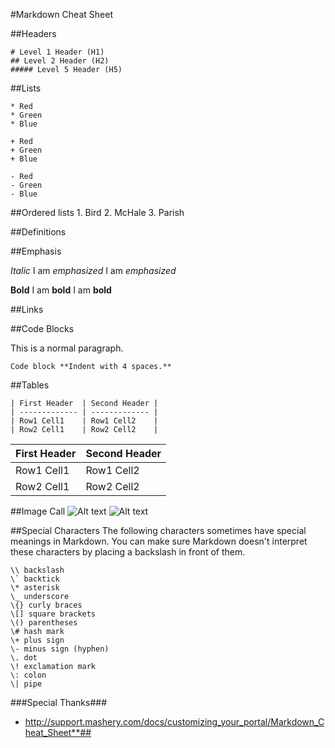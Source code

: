 #Markdown Cheat Sheet

##Headers

	# Level 1 Header (H1)
	## Level 2 Header (H2)
	##### Level 5 Header (H5)


##Lists

	* Red
	* Green
	* Blue

	+ Red
	+ Green
	+ Blue

	- Red
	- Green
	- Blue

##Ordered lists
	1. Bird
	2. McHale
	3. Parish



##Definitions





##Emphasis

*Italic*
I am *emphasized*
	I am *emphasized*

**Bold**
I am **bold**
	I am **bold**


##Links





##Code Blocks

This is a normal paragraph.

    Code block **Indent with 4 spaces.**


##Tables

	| First Header  | Second Header |
	| ------------- | ------------- |
	| Row1 Cell1    | Row1 Cell2    |
	| Row2 Cell1    | Row2 Cell2    |

| First Header  | Second Header |
| ------------- | ------------- |
| Row1 Cell1    | Row1 Cell2    |
| Row2 Cell1    | Row2 Cell2    |


##Image Call
	![Alt text](http://www.streamlinedstudio.com/img/logo/Streamlined_Logo-mini.png "Image call example")
![Alt text](http://www.streamlinedstudio.com/img/logo/Streamlined_Logo-mini.png "Image call example")


##Special Characters
The following characters sometimes have special meanings in Markdown. You can make sure Markdown doesn't interpret these characters by placing a backslash in front of them.

	\\ backslash
	\` backtick
	\* asterisk
	\_ underscore
	\{} curly braces
	\[] square brackets
	\() parentheses
	\# hash mark
	\+ plus sign
	\- minus sign (hyphen)
	\. dot
	\! exclamation mark
	\: colon
	\| pipe



###Special Thanks###
-	http://support.mashery.com/docs/customizing_your_portal/Markdown_Cheat_Sheet**##
